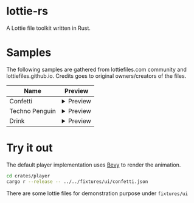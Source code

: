 # lottie-rs
A Lottie file toolkit written in Rust.


# Samples

The following samples are gathered from lottiefiles.com community and lottiefiles.github.io. Credits
goes to original owners/creators of the files.

| **Name** | **Preview** |
|----------|-------------|
| Confetti | <details><summary>Preview</summary><video  src="https://user-images.githubusercontent.com/4921289/171586211-ba4ea8fe-fe91-4f91-a6ef-36e86ed3f12e.mp4"/></details> |
| Techno Penguin | <details><summary>Preview</summary><video  src="https://user-images.githubusercontent.com/4921289/171589321-8e9a812e-2b74-4395-963b-af868371b1da.mp4"/></details> |
| Drink | <details><summary>Preview</summary><video  src="https://user-images.githubusercontent.com/4921289/171589992-0dbb0280-b5cf-42fc-bace-2439c7e2ace6.mp4"/></details> |

# Try it out

The default player implementation uses [Bevy](https://github.com/bevyengine/bevy) to render the animation.

```bash
cd crates/player
cargo r --release -- ../../fixtures/ui/confetti.json
```

There are some lottie files for demonstration purpose under `fixtures/ui`
